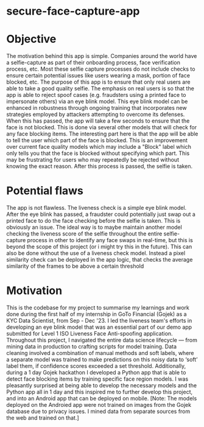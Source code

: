 # secure-face-capture-app

# Objective
The motivation behind this app is simple. Companies around the world have a selfie-capture as part of their onboarding process, face verification process, etc. Most these selfie capture processes do not include checks to ensure certain potential issues like users wearing a mask, portion of face blocked, etc. The purpose of this app is to ensure that only real users are able to take a good quality selfie. The emphasis on real users is so that the app is able to reject spoof cases (e.g. fraudsters using a printed face to impersonate others) via an eye blink model. This eye blink model can be enhanced in robustness through ongoing training that incorporates new strategies employed by attackers attempting to overcome its defenses. When this has passed, the app will take a few seconds to ensure that the face is not blocked. This is done via several other models that will check for any face blocking items. The interesting part here is that the app will be able to tell the user which part of the face is blocked. This is an improvement over current face quality models which may include a "Block" label which only tells you that the face is blocked without specifying which part. This may be frustrating for users who may repeatedly be rejected without knowing the exact reason. After this process is passed, the selfie is taken. 

# Potential flaws
The app is not flawless. The liveness check is a simple eye blink model. After the eye blink has passed, a fraudster could potentially just swap out a printed face to do the face checking before the selfie is taken. This is obviously an issue. The ideal way is to maybe maintain another model checking the liveness score of the selfie throughout the entire selfie-capture process in other to identify any face swaps in real-time, but this is beyond the scope of this project (or i might try this in the future). This can also be done without the use of a liveness check model. Instead a pixel similarity check can be deployed in the app logic, that checks the average similarity of the frames to be above a certain threshold


# Motivation
This is the codebase for my project to summarise my learnings and work done during the first half of my internship in GoTo Financial (Gojek) as a KYC Data Scientist, from Sep - Dec '23. I led the liveness team's efforts in developing an eye blink model that was an essential part of our demo app submitted for Level 1 ISO Liveness Face Anti-spoofing application. Throughout this project, I navigated the entire data science lifecycle — from mining data in production to crafting scripts for model training. Data cleaning involved a combination of manual methods and soft labels, where a separate model was trained to make predictions on this noisy data to ‘soft’ label them, if confidence scores exceeded a set threshold. Additionally, during a 1 day Gojek hackathon I developed a Python app that is able to detect face blocking items by training specific face region models. I was pleasantly surprised at being able to develop the necessary models and the Python app all in 1 day and this inspired me to further develop this project, and into an Android app that can be deployed on mobile. 
[Note: The models deployed on the Androied app were not trained on images from the Gojek database due to privacy issues. I mined data from separate sources from the web and trained on that.] 
